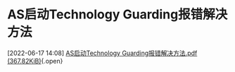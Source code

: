 # AS启动Technology Guarding报错解决方法

[2022-06-17 14:08] [AS启动Technology Guarding报错解决方法.pdf (367.82KiB)](./FILES/032AS启动Technology%20Guarding报错解决方法.md/AS启动Technology%20Guarding报错解决方法.pdf){.open}
